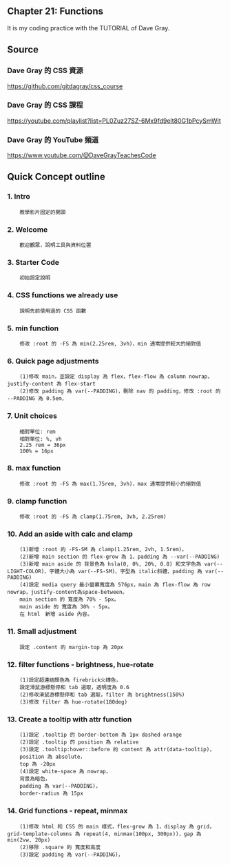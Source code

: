 ## Chapter 21: Functions
It is my coding practice with the TUTORIAL of Dave Gray. 

## Source
### Dave Gray 的 CSS 資源
https://github.com/gitdagray/css_course

### Dave Gray 的 CSS 課程
https://youtube.com/playlist?list=PL0Zuz27SZ-6Mx9fd9elt80G1bPcySmWit

### Dave Gray 的 YouTube 頻道
https://www.youtube.com/@DaveGrayTeachesCode

## Quick Concept outline
###  1. Intro
        教學影片固定的開頭

###  2. Welcome
        歡迎觀眾，說明工具與資料位置

###  3. Starter Code
        初始設定說明

###  4. CSS functions we already use
        說明先前使用過的 CSS 函數

###  5. min function
        修改 :root 的 -FS 為 min(2.25rem, 3vh)，min 通常提供較大的絕對值

###  6. Quick page adjustments
        (1)修改 main，並設定 display 為 flex，flex-flow 為 column nowrap，justify-content 為 flex-start
        (2)修改 padding 為 var(--PADDING)，刪除 nav 的 padding，修改 :root 的 --PADDING 為 0.5em，

###  7. Unit choices
        絕對單位: rem
        相對單位: %, vh
        2.25 rem = 36px
        100% = 16px

###  8. max function
        修改 :root 的 -FS 為 max(1.75rem, 3vh)，max 通常提供較小的絕對值

###  9. clamp function
        修改 :root 的 -FS 為 clamp(1.75rem, 3vh, 2.25rem)

### 10. Add an aside with calc and clamp
        (1)新增 :root 的 -FS-SM 為 clamp(1.25rem, 2vh, 1.5rem)。
        (2)新增 main section 的 flex-grow 為 1，padding 為 --var(--PADDING)
        (3)新增 main aside 的 背景色為 hsla(0, 0%, 20%, 0.8) 和文字色為 var(--LIGHT-COLOR)、字體大小為 var(--FS-SM)、字型為 italic斜體，padding 為 var(--PADDING)
        (4)設定 media query 最小螢幕寬度為 576px，main 為 flex-flow 為 row nowrap，justify-content為space-between。
        main section 的 寬度為 70% - 5px。
        main aside 的 寬度為 30% - 5px。
        在 html　新增 aside 內容。

### 11. Small adjustment
        設定 .content 的 margin-top 為 20px

### 12. filter functions - brightness, hue-rotate
        (1)設定超連結顏色為 firebrick火磚色，
        設定滑鼠游標懸停和 tab 選取，透明度為 0.6
        (2)修改滑鼠游標懸停和 tab 選取，filter 為 brightness(150%)
        (3)修改 filter 為 hue-rotate(180deg)

### 13. Create a tooltip with attr function
        (1)設定 .tooltip 的 border-bottom 為 1px dashed orange
        (2)設定 .tooltip 的 position 為 relative
        (3)設定 .tooltip:hover::before 的 content 為 attr(data-tooltip)，
        position 為 absolute，
        top 為 -20px
        (4)設定 white-space 為 nowrap，
        背景為暗色，
        padding 為 var(--PADDING)，
        border-radius 為 15px

### 14. Grid functions - repeat, minmax
        (1)修改 html 和 CSS 的 main 樣式，flex-grow 為 1，display 為 grid，grid-template-columns 為 repeat(4, minmax(100px, 300px))，gap 為 min(2vw, 20px)
        (2)移除 .square 的 寬度和高度
        (3)設定 padding 為 var(--PADDING)，
